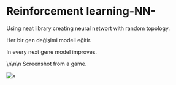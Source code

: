 # Reinforcement learning-NN-

Using neat library creating neural networt with random topology.

Her bir gen değişimi modeli eğitir.

In every next gene model improves.

\n\n\n
Screenshot from a game.

![x](https://github.com/skelcanine/Yapay-Sinir-Aglari-NN-/blob/main/images/Resim1.png?raw=true)
